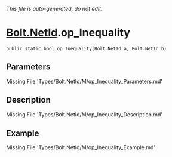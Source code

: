 *This file is auto-generated, do not edit.*

# [Bolt.NetId](Types/Bolt.NetId.md).op_Inequality
`public static bool op_Inequality(Bolt.NetId a, Bolt.NetId b)`
## Parameters
Missing File 'Types/Bolt.NetId/M/op_Inequality_Parameters.md'
## Description
Missing File 'Types/Bolt.NetId/M/op_Inequality_Description.md'
## Example
Missing File 'Types/Bolt.NetId/M/op_Inequality_Example.md'

